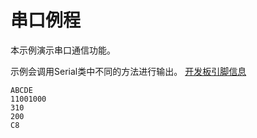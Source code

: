 # 串口例程

本示例演示串口通信功能。

示例会调用Serial类中不同的方法进行输出。
[开发板引脚信息](https://github.com/hpmicro/arduino/blob/main/variants)

```
ABCDE
11001000
310
200
C8
```

